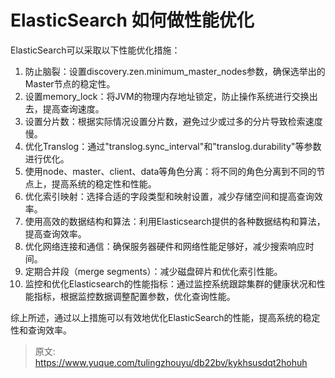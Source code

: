 # ElasticSearch 如何做性能优化

ElasticSearch可以采取以下性能优化措施：

1. 防止脑裂：设置discovery.zen.minimum_master_nodes参数，确保选举出的Master节点的稳定性。
2. 设置memory_lock：将JVM的物理内存地址锁定，防止操作系统进行交换出去，提高查询速度。
3. 设置分片数：根据实际情况设置分片数，避免过少或过多的分片导致检索速度慢。
4. 优化Translog：通过"translog.sync_interval"和"translog.durability"等参数进行优化。
5. 使用node、master、client、data等角色分离：将不同的角色分离到不同的节点上，提高系统的稳定性和性能。
6. 优化索引映射：选择合适的字段类型和映射设置，减少存储空间和提高查询效率。
7. 使用高效的数据结构和算法：利用Elasticsearch提供的各种数据结构和算法，提高查询效率。
8. 优化网络连接和通信：确保服务器硬件和网络性能足够好，减少搜索响应时间。
9. 定期合并段（merge segments）：减少磁盘碎片和优化索引性能。
10. 监控和优化Elasticsearch的性能指标：通过监控系统跟踪集群的健康状况和性能指标，根据监控数据调整配置参数，优化查询性能。

综上所述，通过以上措施可以有效地优化ElasticSearch的性能，提高系统的稳定性和查询效率。


> 原文: <https://www.yuque.com/tulingzhouyu/db22bv/kykhsusdqt2hohuh>